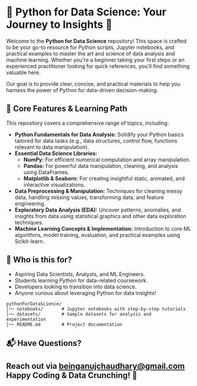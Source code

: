 # 🐍 Python for Data Science: Your Journey to Insights 🚀

Welcome to the **Python for Data Science** repository! This space is crafted to be your go-to resource for Python scripts, Jupyter notebooks, and practical examples to master the art and science of data analysis and machine learning. Whether you're a beginner taking your first steps or an experienced practitioner looking for quick references, you'll find something valuable here.

Our goal is to provide clear, concise, and practical materials to help you harness the power of Python for data-driven decision-making.

## 📌 Core Features & Learning Path

This repository covers a comprehensive range of topics, including:

* **Python Fundamentals for Data Analysis:** Solidify your Python basics tailored for data tasks (e.g., data structures, control flow, functions relevant to data manipulation).
* **Essential Data Science Libraries:**
    * **NumPy:** For efficient numerical computation and array manipulation.
    * **Pandas:** For powerful data manipulation, cleaning, and analysis using DataFrames.
    * **Matplotlib & Seaborn:** For creating insightful static, animated, and interactive visualizations.
* **Data Preprocessing & Manipulation:** Techniques for cleaning messy data, handling missing values, transforming data, and feature engineering.
* **Exploratory Data Analysis (EDA):** Uncover patterns, anomalies, and insights from data using statistical graphics and other data exploration techniques.
* **Machine Learning Concepts & Implementation:** Introduction to core ML algorithms, model training, evaluation, and practical examples using Scikit-learn.

## 🎯 Who is this for?

* Aspiring Data Scientists, Analysts, and ML Engineers.
* Students learning Python for data-related coursework.
* Developers looking to transition into data science.
* Anyone curious about leveraging Python for data insights!

```
pythonForDataScience/
│── notebooks/       # Jupyter notebooks with step-by-step tutorials
│── datasets/        # Sample datasets for analysis and experimentation
│── README.md        # Project documentation
```


<!-- ## 🔧 Getting Started: Installation

Follow these steps to get your environment set up:

1.  **Clone the Repository:**
    ```bash
    git clone [https://www.google.com/search?q=https://github.com/beingAnujChaudhary/pythonForDataScience.git](https://www.google.com/search?q=https://github.com/beingAnujChaudhary/pythonForDataScience.git)
    cd pythonForDataScience
    ```

2.  **(Recommended) Create a Virtual Environment:**
    It's good practice to use a virtual environment to manage project dependencies.
    ```bash
    python -m venv venv
    # On Windows
    # venv\Scripts\activate
    # On macOS/Linux
    # source venv/bin/activate
    ```

3.  **Install Dependencies:**
    The `requirements.txt` file lists all the necessary Python packages.
    ```bash
    pip install -r requirements.txt
    ```

## 📝 How to Use This Repository

1.  **Explore the `notebooks/` Directory:** This is where you'll find Jupyter notebooks covering tutorials, examples, and step-by-step guides.
2.  **Utilize `scripts/`:** Contains standalone Python scripts for various data science tasks or utility functions.
3.  **Practice with `datasets/`:** Sample datasets are provided here for you to use with the notebooks and scripts.

To run the Jupyter notebooks:
```bash
jupyter notebook -->


## 📬 Have Questions?
Reach out via **beinganujchaudhary@gmail.com** Happy Coding & Data Crunching! 🎉
---

